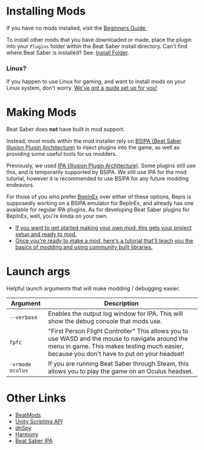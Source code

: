 <!-- TITLE: Modding -->
<!-- SUBTITLE: Instructions for modding Beat Saber -->

# Installing Mods
If you have no mods installed, visit the [Beginners Guide.](beginners-guide)

To install other mods that you have downloaded or made, place the plugin into your `Plugins` folder within the Beat Saber install directory.
Can't find where Beat Saber is installed? See: [Install Folder](/faq/install-folder).

### Linux?
If you happen to use Linux for gaming, and want to install mods on your Linux system, don't worry. [We've got a guide set up for you!](https://bsmg.wiki/modding/linux)

# Making Mods
Beat Saber does **not** have built in mod support.

Instead, most mods within the mod installer rely on [BSIPA (Beat Saber Illusion Plugin Architecture)](https://github.com/nike4613/BeatSaber-IPA-Reloaded/) to inject plugins into the game, as well as providing some useful tools for us modders.

Previously, we used [IPA (Illusion Plugin Architecture)](https://github.com/Eusth/IPA). Some plugins still use this, and is temporarily supported by BSIPA. We still use IPA for the mod tutorial, however it is recommended to use BSIPA for any future modding endeavors.

For those of you who prefer [BepInEx](https://github.com/BepInEx/BepInEx) over either of these options, Bepis is supposedly working on a BSIPA emulator for BepInEx, and already has one available for regular IPA plugins. As for developing Beat Saber plugins for BepInEx, well, you're kinda on your own.

* [If you want to get started making your own mod, this gets your project setup and ready to mod.](modding/intro)
* [Once you're ready to make a mod, here's a tutorial that'll teach you the basics of modding and using community built libraries.](modding/example-mod)
# Launch args
Helpful launch arguments that will make modding / debugging easier.

| Argument  | Description |
| ------------- | ------------- |
| `--verbose`  | Enables the output log window for IPA. This will show the debug console that mods use.  |
| `fpfc` | "First Person Flight Controller" This allows you to use WASD and the mouse to navigate around the menu in game. This makes testing much easier, because you don't have to put on your headset! |
| `-vrmode oculus` | If you are running Beat Saber through Steam, this allows you to play the game on an Oculus headset. |
<!-- # Mods Index
[Slaynash](https://www.twitch.tv/Slaynash) created an incredible spreadsheet of mods - you can [view it here.](https://docs.google.com/spreadsheets/d/1eVRbCUyaXjKUJRSNPZWERUO9tULK415buU0q-H7Z0dY)
We're working on getting the ModSaber archive organized, so hopefully we can have links to those mods in the future! -->

# Other Links
* [BeatMods](https://beatmods.com)
* [Unity Scripting API](https://docs.unity3d.com/ScriptReference/index.html)
* [dnSpy](https://github.com/0xd4d/dnSpy)
* [Harmony](https://github.com/pardeike/Harmony)
* [Beat Saber IPA](https://github.com/nike4613/BeatSaber-IPA-Reloaded)
